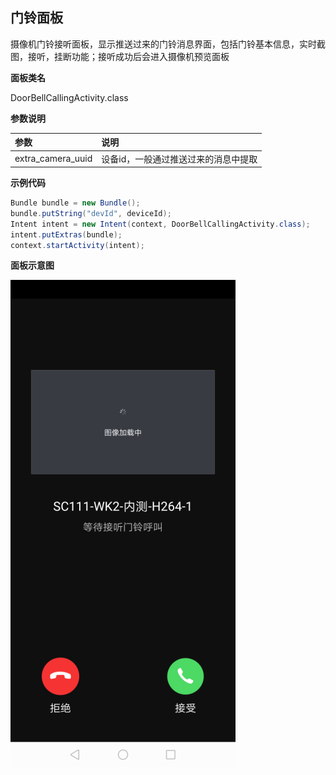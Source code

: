 ## 门铃面板

摄像机门铃接听面板，显示推送过来的门铃消息界面，包括门铃基本信息，实时截图，接听，挂断功能；接听成功后会进入摄像机预览面板

**面板类名**

DoorBellCallingActivity.class

 **参数说明**

| 参数              | 说明                                 |
| :---------------- | :----------------------------------- |
| extra_camera_uuid | 设备id，一般通过推送过来的消息中提取 |

**示例代码**

```java
Bundle bundle = new Bundle();
bundle.putString("devId", deviceId);
Intent intent = new Intent(context, DoorBellCallingActivity.class);
intent.putExtras(bundle);
context.startActivity(intent);
```

**面板示意图**

![面板示意图](./images/camera_panel_doorbell.png)